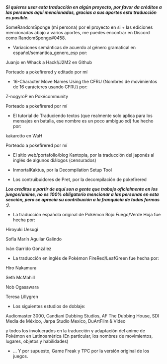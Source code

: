 ***Si quieres usar esta traducción en algún proyecto, por favor da créditos a las personas aquí mencionadas, gracias a sus aportes esta traducción es posible.***


SomeRandomSponge (mi persona) por el proyecto en si + las ediciones mencionadas abajo a varios aportes, me puedes encontrar en Discord como RandomSponge#0458.



* Variaciones semánticas de acuerdo al género gramatical en español/semantica_genero_esp por:

Juanjo en Whack a Hack!/J2M2 en Github

Porteado a pokefirered y editado por mí


* 16-Character Move Names Using the CFRU (Nombres de movimientos de 16 carácteres usando CFRU) por:

Z-nogyroP en Pokécommunity

Porteado a pokefirered por mí


* El tutorial de Traduciendo textos (que realmente solo aplica para los mensajes en batalla, 
ese nombre es un poco ambiguo xd) fue hecho por:

kakarotto en WaH

Porteado a pokefirered por mí


* El sitio web/portafolio/blog Kantopia, por la traducción del japonés al inglés de algunos diálogos (censurados)


* InmortalKaktus, por la Decompilation Setup Tool


* Los contruibuidores de Pret, por la decompilación de pokefirered


***Los creditos a partir de aquí son a gente que trabajo oficialmente en los juegos/anime, no es 100% obligatorio mencionar a las personas en esta sección, pero se aprecia su contribución a la franquicia de todas formas :).***


* La traducción española original de Pokémon Rojo Fuego/Verde Hoja fue hecha por:

Hiroyuki Uesugi

Sofía Marín Aguilar Galindo

Iván Garrido González


* La traducción en inglés de Pokémon FireRed/LeafGreen fue hecha por:

Hiro Nakamura

Seth McMahill

Nob Ogasawara

Teresa Lillygren


* Los siguientes estudios de doblaje: 

Audiomaster 3000, Candiani Dubbing Studios, AF The Dubbing House,
SDI Media de México, Jarpa Studio Mexico, DuArtFilm & Video 

y todos los involucrados en la traducción y adaptación
del anime de Pokémon en Latinoamérica
(En particular, los nombres de movimientos, lugares, objetos y habilidades)


* ... Y por supuesto, Game Freak y TPC por la versión original de los juegos.
